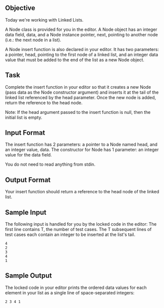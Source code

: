## Objective 
Today we're working with Linked Lists.

A Node class is provided for you in the editor. A Node object has an integer data field, data, and a Node instance pointer, next, pointing to another node (i.e.: the next node in a list).

A Node insert function is also declared in your editor. It has two parameters: a pointer, head, pointing to the first node of a linked list, and an integer data value that must be added to the end of the list as a new Node object.

## Task 
Complete the insert function in your editor so that it creates a new Node (pass data as the Node constructor argument) and inserts it at the tail of the linked list referenced by the head parameter. Once the new node is added, return the reference to the head node.

Note: If the head argument passed to the insert function is null, then the initial list is empty.

## Input Format

The insert function has 2 parameters: a pointer to a Node named head, and an integer value, data. 
The constructor for Node has 1 parameter: an integer value for the data field.

You do not need to read anything from stdin.

## Output Format

Your insert function should return a reference to the head node of the linked list.

## Sample Input

The following input is handled for you by the locked code in the editor: 
The first line contains T, the number of test cases. 
The T subsequent lines of test cases each contain an integer to be inserted at the list's tail.

```
4
2
3
4
1
```

## Sample Output

The locked code in your editor prints the ordered data values for each element in your list as a single line of space-separated integers:

```
2 3 4 1
```


